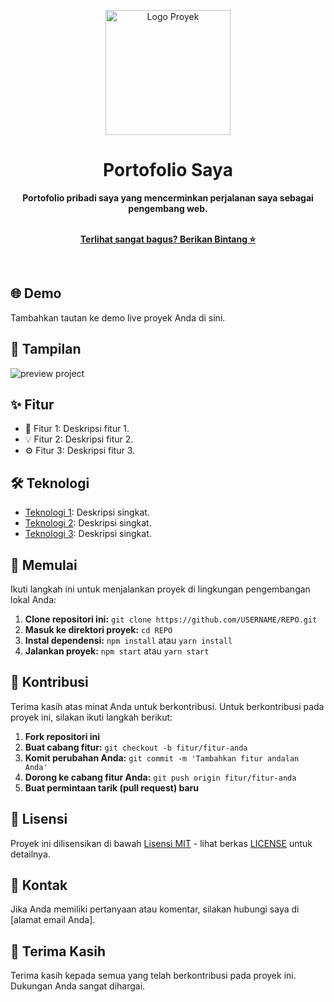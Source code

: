 <p align="center">
  <img src="https://github.com/ValenNz/MyProfile.github.io/blob/main/gambar/Logo.png" alt="Logo Proyek" width="200">
</p>

<h1 align="center">Portofolio Saya</h1>

<div align="center">
  <strong>Portofolio pribadi saya yang mencerminkan perjalanan saya sebagai pengembang web.</strong>
</div>

<br>

<p align="center">
  <a href="https://github.com/USERNAME/REPO"><strong>Terlihat sangat bagus? Berikan Bintang ⭐</strong></a>
</p>

<br>

## 🌐 Demo

Tambahkan tautan ke demo live proyek Anda di sini.

## 📸 Tampilan

![preview project](https://github.com/ValenNz/MyProfile.github.io/assets/92833376/f7b0cee2-cd2d-42d7-b9d1-501e611244bd)

## ✨ Fitur

- 🚀 Fitur 1: Deskripsi fitur 1.
- 💡 Fitur 2: Deskripsi fitur 2.
- ⚙️ Fitur 3: Deskripsi fitur 3.

## 🛠️ Teknologi

- [Teknologi 1](https://link_ke_sumber_teknologi_1): Deskripsi singkat.
- [Teknologi 2](https://link_ke_sumber_teknologi_2): Deskripsi singkat.
- [Teknologi 3](https://link_ke_sumber_teknologi_3): Deskripsi singkat.

## 🚀 Memulai

Ikuti langkah ini untuk menjalankan proyek di lingkungan pengembangan lokal Anda:

1. **Clone repositori ini:** `git clone https://github.com/USERNAME/REPO.git`
2. **Masuk ke direktori proyek:** `cd REPO`
3. **Instal dependensi:** `npm install` atau `yarn install`
4. **Jalankan proyek:** `npm start` atau `yarn start`

## 🤝 Kontribusi

Terima kasih atas minat Anda untuk berkontribusi. Untuk berkontribusi pada proyek ini, silakan ikuti langkah berikut:

1. **Fork repositori ini**
2. **Buat cabang fitur:** `git checkout -b fitur/fitur-anda`
3. **Komit perubahan Anda:** `git commit -m 'Tambahkan fitur andalan Anda'`
4. **Dorong ke cabang fitur Anda:** `git push origin fitur/fitur-anda`
5. **Buat permintaan tarik (pull request) baru**

## 📝 Lisensi

Proyek ini dilisensikan di bawah [Lisensi MIT](LICENSE) - lihat berkas [LICENSE](LICENSE) untuk detailnya.

## 📧 Kontak

Jika Anda memiliki pertanyaan atau komentar, silakan hubungi saya di [alamat email Anda].

## 👏 Terima Kasih

Terima kasih kepada semua yang telah berkontribusi pada proyek ini. Dukungan Anda sangat dihargai.

</div>
